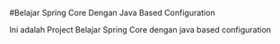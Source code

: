 #Belajar Spring Core Dengan Java Based Configuration

Ini adalah Project Belajar Spring Core dengan java based configuration
